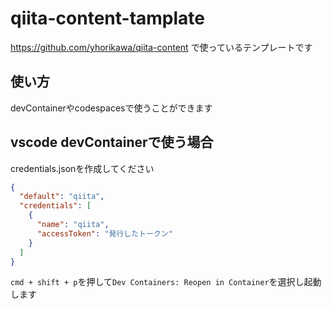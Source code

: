 # qiita-content-tamplate

https://github.com/yhorikawa/qiita-content で使っているテンプレートです

## 使い方
devContainerやcodespacesで使うことができます

## vscode devContainerで使う場合
credentials.jsonを作成してください
```credentials.json
{
  "default": "qiita",
  "credentials": [
    {
      "name": "qiita",
      "accessToken": "発行したトークン"
    }
  ]
}
```

`cmd + shift + p`を押して`Dev Containers: Reopen in Container`を選択し起動します
